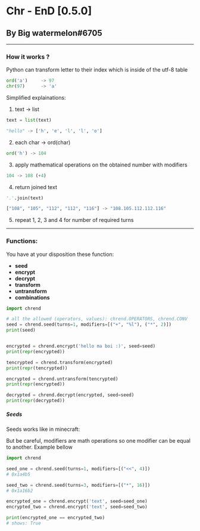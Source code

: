 # Chr - EnD [0.5.0]

## By Big watermelon#6705

-------------


### How it works ?

Python can transform letter to their index which is inside of the utf-8 table
```py
ord('a')     -> 97
chr(97)      -> 'a'
```

Simplified explainations:

1) text -> list
```py
text = list(text)

"hello" -> ['h', 'e', 'l', 'l', 'o']
```

2) each char -> ord(char)
```py
ord('h') -> 104
```

3) apply mathematical operations on the obtained number with modifiers
```py
104 -> 108 (+4)
```

4) return joined text
```py
'.'.join(text)

["108", "105", "112", "112", "116"] -> "108.105.112.112.116"
```

5) repeat 1, 2, 3 and 4 for number of required turns


-------------


### Functions:

You have at your disposition these function:
- **seed**
- **encrypt**
- **decrypt**
- **transform**
- **untransform**
- **combinations**

```py
import chrend

# all the allowed (operators, values): chrend.OPERATORS, chrend.CONV
seed = chrend.seed(turns=1, modifiers=[("+", "%l"), ("*", 2)])
print(seed)


encrypted = chrend.encrypt('hello ma boi :)', seed=seed)
print(repr(encrypted))

tencrypted = chrend.transform(encrypted)
print(repr(tencrypted))

encrypted = chrend.untransform(tencrypted)
print(repr(encrypted))

decrypted = chrend.decrypt(encrypted, seed=seed)
print(repr(decrypted))
```

##### Seeds

Seeds works like in minecraft:

But be careful, modifiers are math operations so one modifier can be equal to another.
Example bellow

```py
import chrend

seed_one = chrend.seed(turns=1, modifiers=[("<<", 4)])
# 0x1a4b5

seed_two = chrend.seed(turns=3, modifiers=[("*", 16)])
# 0x1a16b2

encrypted_one = chrend.encrypt('text', seed=seed_one)
encrypted_two = chrend.encrypt('text', seed=seed_two)

print(encrypted_one == encrypted_two)
# shows: True
```
